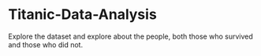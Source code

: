 # Titanic-Data-Analysis
Explore the dataset and explore about the people, both those who survived and those who did not. 
